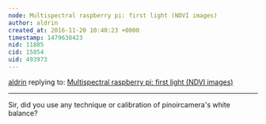 ```yaml
---
node: Multispectral raspberry pi: first light (NDVI images)
author: aldrin
created_at: 2016-11-20 10:40:23 +0000
timestamp: 1479638423
nid: 11805
cid: 15854
uid: 493973
---
```




[aldrin](../profile/aldrin) replying to: [Multispectral raspberry pi: first light (NDVI images)](../notes/khufkens/05-10-2015/multispectral-raspberry-pi-first-light-ndvi-images)

----
Sir, did you use any technique or calibration of pinoircamera's white balance?